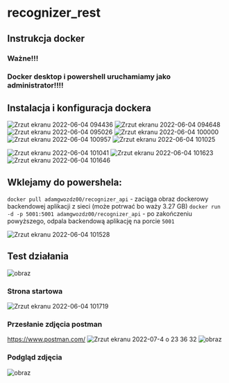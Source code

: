 # recognizer_rest

## Instrukcja docker
### Ważne!!!
### Docker desktop i powershell uruchamiamy jako administrator!!!!

## Instalacja i konfiguracja dockera
![Zrzut ekranu 2022-06-04 094436](https://user-images.githubusercontent.com/70854700/171991233-57163201-a008-492f-9de7-51bcc585addc.png)
![Zrzut ekranu 2022-06-04 094648](https://user-images.githubusercontent.com/70854700/171991234-da141be4-462d-4d88-bb30-bef61921f224.png)
![Zrzut ekranu 2022-06-04 095026](https://user-images.githubusercontent.com/70854700/171991235-36ddac99-f2aa-4b37-b517-bdea66707014.png)
![Zrzut ekranu 2022-06-04 100000](https://user-images.githubusercontent.com/70854700/171991236-5d93143a-020b-43c9-940b-3308986e6dff.png)
![Zrzut ekranu 2022-06-04 100957](https://user-images.githubusercontent.com/70854700/171991237-cd00b11d-155d-4d6e-a09c-a9baf16ef68a.png)
![Zrzut ekranu 2022-06-04 101025](https://user-images.githubusercontent.com/70854700/171991239-156d0bba-3f9f-4cc7-ac56-72fe84e77cf3.png)

![Zrzut ekranu 2022-06-04 101041](https://user-images.githubusercontent.com/70854700/171991240-a7623d3c-6fa5-451e-8c74-fa3f709fd6e0.png)
![Zrzut ekranu 2022-06-04 101623](https://user-images.githubusercontent.com/70854700/171991242-c40059ed-7df8-4c42-970c-24ecd87c375a.png)
![Zrzut ekranu 2022-06-04 101646](https://user-images.githubusercontent.com/70854700/171991245-13f1f975-ad49-4ca2-808a-51fee5301852.png)

## Wklejamy do powershela:
`docker pull adamgwozdz00/recognizer_api` - zaciąga obraz dockerowy backendowej aplikacji z sieci (może potrwać bo waży 3.27 GB)
`docker run -d -p 5001:5001 adamgwozdz00/recognizer_api` - po zakończeniu powyższego, odpala backendową aplikację na porcie `5001`

![Zrzut ekranu 2022-06-04 101528](https://user-images.githubusercontent.com/70854700/171991241-6d8643fa-330f-414e-94b6-fa9dddd106e3.png)

## Test działania
![obraz](https://user-images.githubusercontent.com/70854700/177262037-ca671377-dc76-4fbf-b46e-929846e7e1ab.png)
### Strona startowa
![Zrzut ekranu 2022-06-04 101719](https://user-images.githubusercontent.com/70854700/171991246-3d10c43e-2d45-4346-bd3a-356afe7472d2.png)
### Przesłanie zdjęcia postman 
https://www.postman.com/
![Zrzut ekranu 2022-07-4 o 23 36 32](https://user-images.githubusercontent.com/70854700/177261272-f5da11ac-9c7b-4dd5-a001-41850638963d.png)
![obraz](https://user-images.githubusercontent.com/70854700/177262210-86a46d88-815c-44eb-8779-45c46bd27196.png)
### Podgląd zdjęcia
![obraz](https://user-images.githubusercontent.com/70854700/177262299-87e999fb-6e16-4f0b-8f07-58df9cfe9c6d.png)
